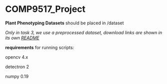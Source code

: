 # COMP9517_Project

**Plant Phenotyping Datasets** should be placed in /dataset

*Only in task 3, we use a preprocessed dataset, download links are shown in its own [README](./task3/README.md)*

**requirements** for running scripts:

opencv 4.x

detectron 2

numpy 0.19

